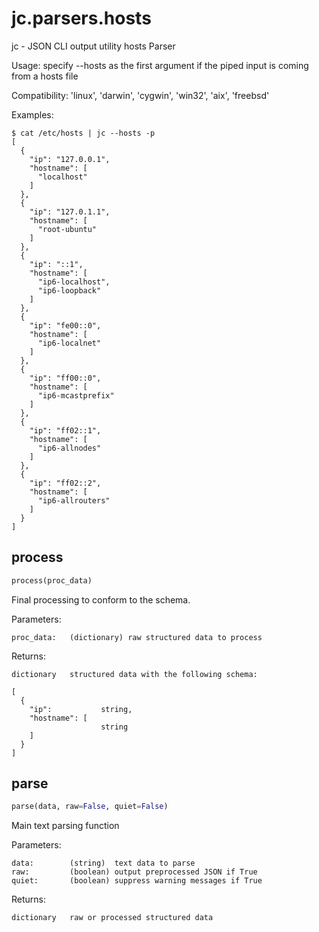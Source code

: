 # jc.parsers.hosts
jc - JSON CLI output utility hosts Parser

Usage:
    specify --hosts as the first argument if the piped input is coming from a hosts file

Compatibility:
    'linux', 'darwin', 'cygwin', 'win32', 'aix', 'freebsd'

Examples:

    $ cat /etc/hosts | jc --hosts -p
    [
      {
        "ip": "127.0.0.1",
        "hostname": [
          "localhost"
        ]
      },
      {
        "ip": "127.0.1.1",
        "hostname": [
          "root-ubuntu"
        ]
      },
      {
        "ip": "::1",
        "hostname": [
          "ip6-localhost",
          "ip6-loopback"
        ]
      },
      {
        "ip": "fe00::0",
        "hostname": [
          "ip6-localnet"
        ]
      },
      {
        "ip": "ff00::0",
        "hostname": [
          "ip6-mcastprefix"
        ]
      },
      {
        "ip": "ff02::1",
        "hostname": [
          "ip6-allnodes"
        ]
      },
      {
        "ip": "ff02::2",
        "hostname": [
          "ip6-allrouters"
        ]
      }
    ]

## process
```python
process(proc_data)
```

Final processing to conform to the schema.

Parameters:

    proc_data:   (dictionary) raw structured data to process

Returns:

    dictionary   structured data with the following schema:

    [
      {
        "ip":           string,
        "hostname": [
                        string
        ]
      }
    ]

## parse
```python
parse(data, raw=False, quiet=False)
```

Main text parsing function

Parameters:

    data:        (string)  text data to parse
    raw:         (boolean) output preprocessed JSON if True
    quiet:       (boolean) suppress warning messages if True

Returns:

    dictionary   raw or processed structured data

